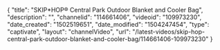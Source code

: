 {
    "title": "SKIP*HOP&reg; Central Park Outdoor Blanket and Cooler Bag",
    "description": "",
    "channelid": "114661406",
    "videoid": "109973230",
    "date_created": "1502519651",
    "date_modified": "1504247454",
    "type": "captivate",
    "layout": "channelVideo",
    "url": "\/latest-videos\/skip-hop-central-park-outdoor-blanket-and-cooler-bag\/114661406-109973230"
}